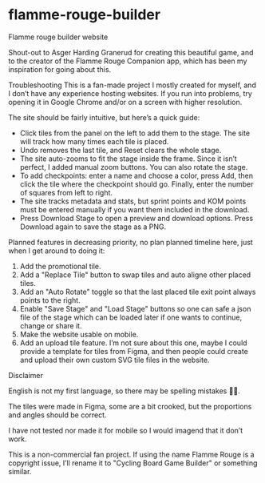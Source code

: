 # flamme-rouge-builder
Flamme rouge builder website

Shout-out to Asger Harding Granerud for creating this beautiful game, and to the creator of the Flamme Rouge Companion app, which has been my inspiration for going about this.

Troubleshooting
This is a fan-made project I mostly created for myself, and I don’t have any experience hosting websites. If you run into problems, try opening it in Google Chrome and/or on a screen with higher resolution.

The site should be fairly intuitive, but here’s a quick guide:

- Click tiles from the panel on the left to add them to the stage. The site will track how many times each tile is placed.
- Undo removes the last tile, and Reset clears the whole stage.
- The site auto-zooms to fit the stage inside the frame. Since it isn’t perfect, I added manual zoom buttons. You can also rotate the stage.
- To add checkpoints: enter a name and choose a color, press Add, then click the tile where the checkpoint should go. Finally, enter the number of squares from left to right.
- The site tracks metadata and stats, but sprint points and KOM points must be entered manually if you want them included in the download.
- Press Download Stage to open a preview and download options. Press Download again to save the stage as a PNG.

Planned features in decreasing priority, no plan planned timeline here, just when I get around to doing it:

1) Add the promotional tile.
2) Add a "Replace Tile" button to swap tiles and auto aligne other placed tiles.
3) Add an "Auto Rotate" toggle so that the last placed tile exit point always points to the right.
4) Enable "Save Stage" and "Load Stage" buttons so one can safe a json file of the stage which can be loaded later if one wants to continue, change or share it.
5) Make the website usable on mobile.
6) Add an upload tile feature. I’m not sure about this one, maybe I could provide a template for tiles from Figma, and then people could create and upload their own custom SVG tile files in the website.

Disclaimer

English is not my first language, so there may be spelling mistakes 🤷‍♂️.

The tiles were made in Figma, some are a bit crooked, but the proportions and angles should be correct.

I have not tested nor made it for mobile so I would imagend that it don’t work.

This is a non-commercial fan project. If using the name Flamme Rouge is a copyright issue, I’ll rename it to "Cycling Board Game Builder" or something similar.
